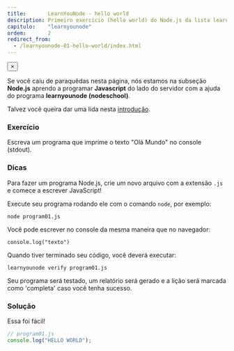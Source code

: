 ```yaml
---
title:       LearnYouNode - hello world
description: Primeiro exercício (hello world) do Node.js da lista learnyounode da Nodeschool
capitulo:    "learnyounode"
ordem:       2
redirect_from:
  - /learnyounode-01-hello-world/index.html
---
```


<div class="alert alert-warning alert-dismissible" role="alert">
  <button type="button" class="close" data-dismiss="alert" aria-label="Close"><span aria-hidden="true">&times;</span></button>
    <p>
        Se você caiu de paraquêdas nesta página, nós estamos na subseção <strong>Node.js</strong> aprendo a programar
        <strong>Javascript</strong> do lado do servidor com a ajuda do programa <strong>learnyounode (nodeschool)</strong>.
    </p>
    <p>Talvez você queira dar uma lida nesta <a href="/nodejs/introducao-ao-learnyounode/">introdução</a>.</p>
</div>


### Exercício

Escreva um programa que imprime o texto "Olá Mundo" no console (stdout).


### Dicas

Para fazer um programa Node.js, crie um novo arquivo com a extensão `.js` e comece a escrever JavaScript!

Execute seu programa rodando ele com o comando `node`, por exemplo:

    node program01.js

Você pode escrever no console da mesma maneira que no navegador:

    console.log("texto")

Quando tiver terminado seu código, você deverá executar:

    learnyounode verify program01.js

Seu programa será testado, um relatório será gerado e a lição será marcada como 'completa' caso você
tenha sucesso.


### Solução

Essa foi fácil!

```javascript
// program01.js
console.log("HELLO WORLD");
```
